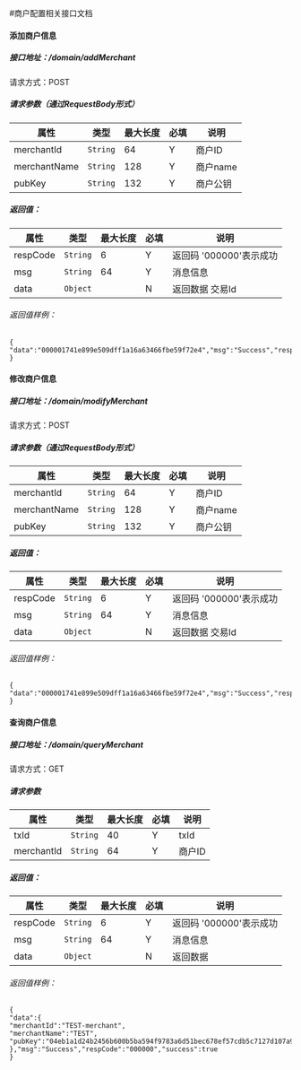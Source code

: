 #商户配置相关接口文档

#### 添加商户信息
##### 接口地址：/domain/addMerchant
请求方式：POST
##### 请求参数（通过RequestBody形式）

| 属性            | 类型              | 最大长度 | 必填 | 说明                           |
| -------------  | -------------     | -------- | ---- | -------------------------------- |
| merchantId     | `String`          | 64       | Y    | 商户ID
| merchantName   | `String`          | 128      | Y    | 商户name
| pubKey         | `String`          | 132      | Y    | 商户公钥


##### 返回值：

| 属性            | 类型            | 最大长度 | 必填 | 说明                           |
| -------------  | -------------   | -------- | ---- | -------------------------------- |
| respCode       | `String`        | 6        | Y    | 返回码 '000000'表示成功
| msg            | `String`        | 64       | Y    | 消息信息
| data           | `Object`        |          | N    | 返回数据 交易Id
 

###### 返回值样例：
```
{
"data":"000001741e899e509dff1a16a63466fbe59f72e4","msg":"Success","respCode":"000000","success":true
}
```

#### 修改商户信息
##### 接口地址：/domain/modifyMerchant
请求方式：POST
##### 请求参数（通过RequestBody形式）

| 属性            | 类型              | 最大长度 | 必填 | 说明                           |
| -------------  | -------------     | -------- | ---- | -------------------------------- |
| merchantId     | `String`          | 64       | Y    | 商户ID
| merchantName   | `String`          | 128      | Y    | 商户name
| pubKey         | `String`          | 132      | Y    | 商户公钥


##### 返回值：

| 属性            | 类型            | 最大长度 | 必填 | 说明                           |
| -------------  | -------------   | -------- | ---- | -------------------------------- |
| respCode       | `String`        | 6        | Y    | 返回码 '000000'表示成功
| msg            | `String`        | 64       | Y    | 消息信息
| data           | `Object`        |          | N    | 返回数据 交易Id
 

###### 返回值样例：
```
{
"data":"000001741e899e509dff1a16a63466fbe59f72e4","msg":"Success","respCode":"000000","success":true
}
```


#### 查询商户信息
##### 接口地址：/domain/queryMerchant
请求方式：GET
##### 请求参数

| 属性            | 类型              | 最大长度 | 必填 | 说明                           |
| -------------  | -------------     | -------- | ---- | -------------------------------- |
| txId           | `String`          | 40       | Y    | txId
| merchantId     | `String`          | 64       | Y    | 商户ID


##### 返回值：

| 属性            | 类型            | 最大长度 | 必填 | 说明                           |
| -------------  | -------------   | -------- | ---- | -------------------------------- |
| respCode       | `String`        | 6        | Y    | 返回码 '000000'表示成功
| msg            | `String`        | 64       | Y    | 消息信息
| data           | `Object`        |          | N    | 返回数据


###### 返回值样例：
```
{
"data":{
"merchantId":"TEST-merchant",
"merchantName":"TEST",
"pubKey":"04eb1a1d24b2456b600b5ba594f9783a6d51bec678ef57cdb5c7127d107a956c0240e89d41bfe164e8ef7a21f43f4c16e6a46874d9835929422b3264602186c79c"
},"msg":"Success","respCode":"000000","success":true
}
```
